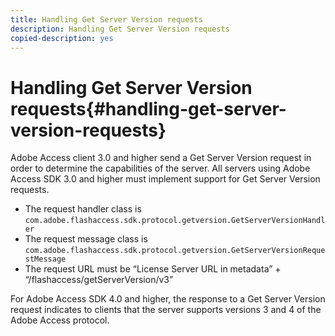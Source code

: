 ```yaml
---
title: Handling Get Server Version requests
description: Handling Get Server Version requests
copied-description: yes
---
```


# Handling Get Server Version requests{#handling-get-server-version-requests}

Adobe Access client 3.0 and higher send a Get Server Version request in order to determine the capabilities of the server. All servers using Adobe Access SDK 3.0 and higher must implement support for Get Server Version requests.

* The request handler class is `com.adobe.flashaccess.sdk.protocol.getversion.GetServerVersionHandler` 
* The request message class is `com.adobe.flashaccess.sdk.protocol.getversion.GetServerVersionRequestMessage` 
* The request URL must be “License Server URL in metadata” + “/flashaccess/getServerVersion/v3”

For Adobe Access SDK 4.0 and higher, the response to a Get Server Version request indicates to clients that the server supports versions 3 and 4 of the Adobe Access protocol. 
